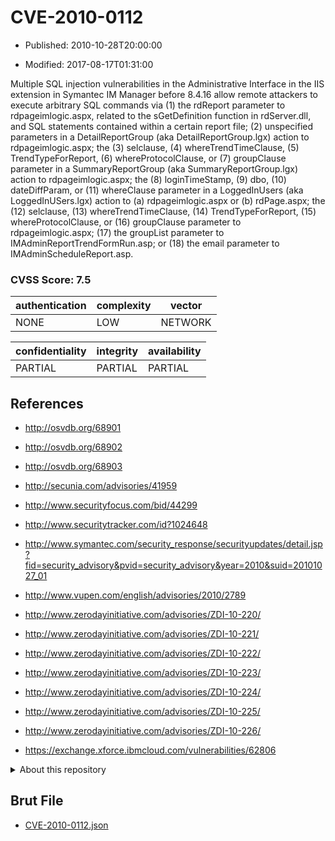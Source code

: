 # CVE-2010-0112

- Published: 2010-10-28T20:00:00

- Modified: 2017-08-17T01:31:00

Multiple SQL injection vulnerabilities in the Administrative Interface in the IIS extension in Symantec IM Manager before 8.4.16 allow remote attackers to execute arbitrary SQL commands via (1) the rdReport parameter to rdpageimlogic.aspx, related to the sGetDefinition function in rdServer.dll, and SQL statements contained within a certain report file; (2) unspecified parameters in a DetailReportGroup (aka DetailReportGroup.lgx) action to rdpageimlogic.aspx; the (3) selclause, (4) whereTrendTimeClause, (5) TrendTypeForReport, (6) whereProtocolClause, or (7) groupClause parameter in a SummaryReportGroup (aka SummaryReportGroup.lgx) action to rdpageimlogic.aspx; the (8) loginTimeStamp, (9) dbo, (10) dateDiffParam, or (11) whereClause parameter in a LoggedInUsers (aka LoggedInUSers.lgx) action to (a) rdpageimlogic.aspx or (b) rdPage.aspx; the (12) selclause, (13) whereTrendTimeClause, (14) TrendTypeForReport, (15) whereProtocolClause, or (16) groupClause parameter to rdpageimlogic.aspx; (17) the groupList parameter to IMAdminReportTrendFormRun.asp; or (18) the email parameter to IMAdminScheduleReport.asp.

### CVSS Score: **7.5**

| authentication | complexity | vector |
| --- | --- | --- |
| NONE | LOW | NETWORK |

| confidentiality | integrity | availability |
| --- | --- | --- |
| PARTIAL | PARTIAL | PARTIAL |

## References

* http://osvdb.org/68901

* http://osvdb.org/68902

* http://osvdb.org/68903

* http://secunia.com/advisories/41959

* http://www.securityfocus.com/bid/44299

* http://www.securitytracker.com/id?1024648

* http://www.symantec.com/security_response/securityupdates/detail.jsp?fid=security_advisory&pvid=security_advisory&year=2010&suid=20101027_01

* http://www.vupen.com/english/advisories/2010/2789

* http://www.zerodayinitiative.com/advisories/ZDI-10-220/

* http://www.zerodayinitiative.com/advisories/ZDI-10-221/

* http://www.zerodayinitiative.com/advisories/ZDI-10-222/

* http://www.zerodayinitiative.com/advisories/ZDI-10-223/

* http://www.zerodayinitiative.com/advisories/ZDI-10-224/

* http://www.zerodayinitiative.com/advisories/ZDI-10-225/

* http://www.zerodayinitiative.com/advisories/ZDI-10-226/

* https://exchange.xforce.ibmcloud.com/vulnerabilities/62806

<details>
<summary>About this repository</summary> 

  This repository is part of the project [Live Hack CVE](https://github.com/Live-Hack-CVE). Main website can be found [www.live-hack.org](https://www.live-hack.org) 
  
  Made by [Sn0wAlice](https://github.com/Sn0wAlice) for the people that care about security and need to have a feed of the latest CVEs. Hope you enjoy it, don't forget to star the repo and follow me on [Twitter](https://twitter.com/Sn0wAlice) and [Github](https://github.com/Sn0wAlice). And that is my [personnal website](https://www.alice-snow.me/)

  - [Home Page](https://github.com/Live-Hack-CVE)
  - [Framework](https://github.com/Live-Hack-CVE/cve-framework)
  - [CVE database](https://github.com/Live-Hack-CVE/full_database)
  - [Changelog](https://github.com/Live-Hack-CVE/Changelog)
</details>

## Brut File

* [CVE-2010-0112.json](https://raw.githubusercontent.com/Live-Hack-CVE/full_database/main/cves/2010/CVE-2010-0112.json)

